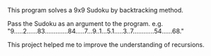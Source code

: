 This program solves a 9x9 Sudoku by backtracking method. 

Pass the Sudoku as an argument to the program.
e.g. "9.....2......83.............84.....7...9..1...5.1.....3..7............54......68."


This project helped me to improve the understanding of recursions.
